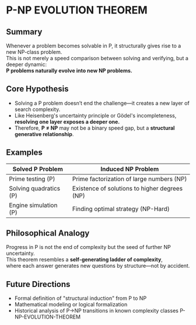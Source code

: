# P-NP EVOLUTION THEOREM

## Summary
Whenever a problem becomes solvable in P, it structurally gives rise to a new NP-class problem.  
This is not merely a speed comparison between solving and verifying, but a deeper dynamic:  
**P problems naturally evolve into new NP problems.**

## Core Hypothesis
- Solving a P problem doesn’t end the challenge—it creates a new layer of search complexity.
- Like Heisenberg's uncertainty principle or Gödel's incompleteness,  
  **resolving one layer exposes a deeper one.**
- Therefore, **P ≠ NP** may not be a binary speed gap, but a **structural generative relationship**.

## Examples

| Solved P Problem         | Induced NP Problem                        |
|--------------------------|-------------------------------------------|
| Prime testing (P)        | Prime factorization of large numbers (NP) |
| Solving quadratics (P)   | Existence of solutions to higher degrees (NP) |
| Engine simulation (P)    | Finding optimal strategy (NP-Hard)        |

## Philosophical Analogy
Progress in P is not the end of complexity but the seed of further NP uncertainty.  
This theorem resembles a **self-generating ladder of complexity**,  
where each answer generates new questions by structure—not by accident.

## Future Directions
- Formal definition of "structural induction" from P to NP
- Mathematical modeling or logical formalization
- Historical analysis of P→NP transitions in known complexity classes P-NP-EVOLUTION-THEOREM
